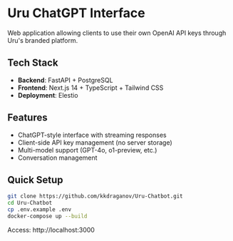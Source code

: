 # Uru ChatGPT Interface

Web application allowing clients to use their own OpenAI API keys through Uru's branded platform.

## Tech Stack
- **Backend**: FastAPI + PostgreSQL
- **Frontend**: Next.js 14 + TypeScript + Tailwind CSS
- **Deployment**: Elestio

## Features
- ChatGPT-style interface with streaming responses
- Client-side API key management (no server storage)
- Multi-model support (GPT-4o, o1-preview, etc.)
- Conversation management

## Quick Setup
```bash
git clone https://github.com/kkdraganov/Uru-Chatbot.git 
cd Uru-Chatbot
cp .env.example .env
docker-compose up --build
```
Access: http://localhost:3000